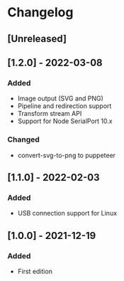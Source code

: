 # Changelog

## [Unreleased]

## [1.2.0] - 2022-03-08
### Added
- Image output (SVG and PNG)
- Pipeline and redirection support
- Transform stream API
- Support for Node SerialPort 10.x

### Changed
- convert-svg-to-png to puppeteer

## [1.1.0] - 2022-02-03
### Added
- USB connection support for Linux

## [1.0.0] - 2021-12-19
### Added
- First edition
